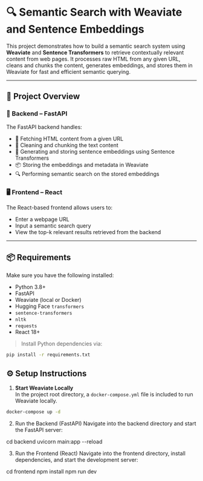 # 🔍 Semantic Search with Weaviate and Sentence Embeddings

This project demonstrates how to build a semantic search system using **Weaviate** and **Sentence Transformers** to retrieve contextually relevant content from web pages. It processes raw HTML from any given URL, cleans and chunks the content, generates embeddings, and stores them in Weaviate for fast and efficient semantic querying.

---

## 🚀 Project Overview

### 🧠 Backend – FastAPI
The FastAPI backend handles:
- 🔗 Fetching HTML content from a given URL
- 🧹 Cleaning and chunking the text content
- 🧬 Generating and storing sentence embeddings using Sentence Transformers
- 📦 Storing the embeddings and metadata in Weaviate
- 🔍 Performing semantic search on the stored embeddings

### 🖥️ Frontend – React
The React-based frontend allows users to:
- Enter a webpage URL
- Input a semantic search query
- View the top-k relevant results retrieved from the backend

---

## 📦 Requirements

Make sure you have the following installed:

- Python 3.8+
- FastAPI
- Weaviate (local or Docker)
- Hugging Face `transformers`
- `sentence-transformers`
- `nltk`
- `requests`
- React 18+

> Install Python dependencies via:

```bash
pip install -r requirements.txt
```

## ⚙️ Setup Instructions

1. **Start Weaviate Locally**  
In the project root directory, a `docker-compose.yml` file is included to run Weaviate locally.

```bash
docker-compose up -d
```

2. Run the Backend (FastAPI)
Navigate into the backend directory and start the FastAPI server:

cd backend
uvicorn main:app --reload

3. Run the Frontend (React)
Navigate into the frontend directory, install dependencies, and start the development server:

cd frontend
npm install
npm run dev

